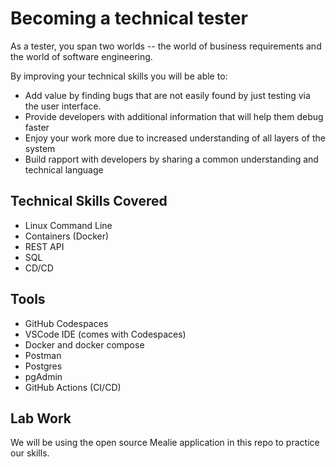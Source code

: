 # Becoming a technical tester

As a tester, you span two worlds -- the world of business requirements and the world of software engineering. 

By improving your technical skills you will be able to:

* Add value by finding bugs that are not easily found by just testing via the user interface.
* Provide developers with additional information that will help them debug faster
* Enjoy your work more due to increased understanding of all layers of the system
* Build rapport with developers by sharing a common understanding and technical language

## Technical Skills Covered

* Linux Command Line
* Containers (Docker)
* REST API
* SQL
* CD/CD

## Tools

* GitHub Codespaces
* VSCode IDE (comes with Codespaces)
* Docker and docker compose
* Postman
* Postgres
* pgAdmin
* GitHub Actions (CI/CD)

## Lab Work

We will be using the open source Mealie application in this repo to practice our skills.

